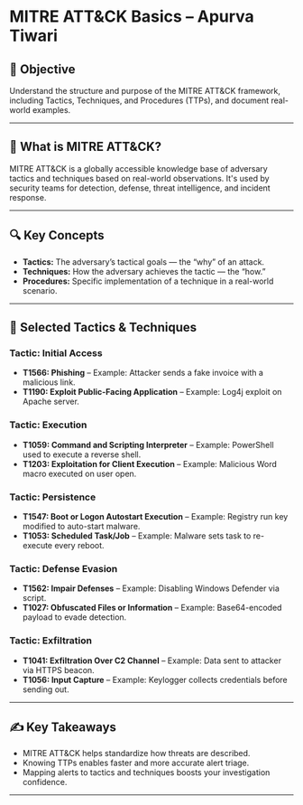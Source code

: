 
# MITRE ATT&CK Basics – Apurva Tiwari

## 🎯 Objective
Understand the structure and purpose of the MITRE ATT&CK framework, including Tactics, Techniques, and Procedures (TTPs), and document real-world examples.

---

## 📘 What is MITRE ATT&CK?

MITRE ATT&CK is a globally accessible knowledge base of adversary tactics and techniques based on real-world observations. It's used by security teams for detection, defense, threat intelligence, and incident response.

---

## 🔍 Key Concepts

- **Tactics:** The adversary’s tactical goals — the “why” of an attack.
- **Techniques:** How the adversary achieves the tactic — the “how.”
- **Procedures:** Specific implementation of a technique in a real-world scenario.

---

## 🧠 Selected Tactics & Techniques

### Tactic: Initial Access  
- **T1566: Phishing** – Example: Attacker sends a fake invoice with a malicious link.  
- **T1190: Exploit Public-Facing Application** – Example: Log4j exploit on Apache server.

### Tactic: Execution  
- **T1059: Command and Scripting Interpreter** – Example: PowerShell used to execute a reverse shell.  
- **T1203: Exploitation for Client Execution** – Example: Malicious Word macro executed on user open.

### Tactic: Persistence  
- **T1547: Boot or Logon Autostart Execution** – Example: Registry run key modified to auto-start malware.  
- **T1053: Scheduled Task/Job** – Example: Malware sets task to re-execute every reboot.

### Tactic: Defense Evasion  
- **T1562: Impair Defenses** – Example: Disabling Windows Defender via script.  
- **T1027: Obfuscated Files or Information** – Example: Base64-encoded payload to evade detection.

### Tactic: Exfiltration  
- **T1041: Exfiltration Over C2 Channel** – Example: Data sent to attacker via HTTPS beacon.  
- **T1056: Input Capture** – Example: Keylogger collects credentials before sending out.

---

## ✍️ Key Takeaways

- MITRE ATT&CK helps standardize how threats are described.
- Knowing TTPs enables faster and more accurate alert triage.
- Mapping alerts to tactics and techniques boosts your investigation confidence.

---
